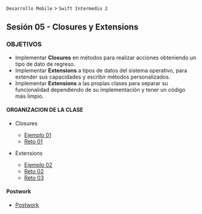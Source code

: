 `Desarrollo Mobile` > `Swift Intermedio 2`

## Sesión 05 - Closures y Extensions

### OBJETIVOS 

- Implementar **Closures** en métodos para realizar acciones obteniendo un tipo de dato de regreso.
- Implementar **Extensions** a tipos de datos del sistema operativo, para extender sus capacidades y escribir métodos personalizados.
- Implementar **Extensions** a las propias clases para separar su funcionalidad dependiendo de su implementación y tener un código más limpio.


#### ORGANIZACION DE LA CLASE 

- Closures 

 	- [Ejemplo 01](Ejemplo-01)
	- [Reto 01](Reto-01)

- Extensions

	- [Ejemplo 02](Ejemplo-02)
	- [Reto 02](Reto-02)
	- [Reto 03](Reto-03)

#### Postwork

- [Postwork](Postwork)